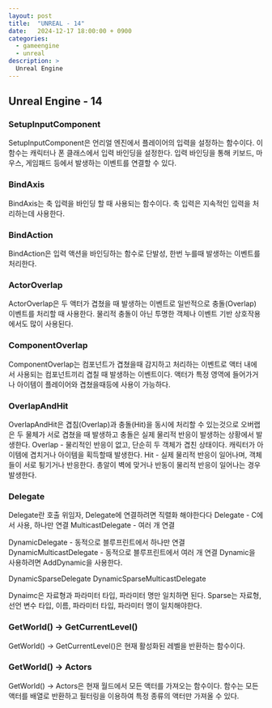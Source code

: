 ```yaml
---
layout: post
title:  "UNREAL - 14"
date:   2024-12-17 18:00:00 + 0900
categories:
  - gameengine
  - unreal
description: >
  Unreal Engine
---
```

## Unreal Engine - 14

### SetupInputComponent
SetupInputComponent은 언리얼 엔진에서 플레이어의 입력을 설정하는 함수이다. 이 함수는 캐릭터나 폰 클래스에서 입력 바인딩을 설정한다. 입력 바인딩을 통해 키보드, 마우스, 게임패드 등에서 발생하는 이벤트를 연결할 수 있다.

### BindAxis
BindAxis는 축 입력을 바인딩 할 때 사용되는 함수이다. 축 입력은 지속적인 입력을 처리하는데 사용한다. 

### BindAction
BindAction은 입력 액션을 바인딩하는 함수로 단발성, 한번 누를때 발생하는 이벤트를 처리한다.

### ActorOverlap
ActorOverlap은 두 액터가 겹쳤을 때 발생하는 이벤트로 일반적으로 충돌(Overlap) 이벤트를 처리할 때 사용한다. 물리적 충돌이 아닌 투명한 객체나 이벤트 기반 상호작용에서도 많이 사용된다.

### ComponentOverlap
ComponentOverlap는 컴포넌트가 겹쳤을때 감지하고 처리하는 이벤트로 액터 내에서 사용되는 컴포넌트끼리 겹칠 때 발생하는 이벤트이다. 액터가 특정 영역에 들어가거나 아이템이 플레이어와 겹쳤을때등에 사용이 가능하다.

### OverlapAndHit
OverlapAndHit은 겹침(Overlap)과 충돌(Hit)을 동시에 처리할 수 있는것으로 오버랩은 두 물체가 서로 겹쳤을 때 발생하고 충돌은 실제 물리적 반응이 발생하는 상황에서 발생한다.
Overlap - 물리적인 반응이 없고, 단순히 두 객체가 겹친 상태이다. 캐릭터가 아이템에 겹치거나 아이템을 획득할때 발생한다.
Hit - 실제 물리적 반응이 일어나며, 객체들이 서로 튕기거나 반응한다. 총알이 벽에 맞거나 반동이 물리적 반응이 일어나는 경우 발생한다.

### Delegate

Delegate란 호출 위임자, Delegate에 연결하려면 직렬화 해야한다다
Delegate - C에서 사용, 하나만 연결
MulticastDelegate - 여러 개 연결

DynamicDelegate - 동적으로 블루프린트에서 하나만 연결
DynamicMulticastDelegate - 동적으로 블루프린트에서 여러 개 연결
Dynamic을 사용하려면 AddDynamic을 사용한다.

DynamicSparseDelegate 
DynamicSparseMulticastDelegate

Dynaimc은 자료형과 파라미터 타입, 파라미터 명만 일치하면 된다.
Sparse는 자료형, 선언 변수 타입, 이름, 파라미터 타입, 파라미터 명이 일치해야한다.

### GetWorld() -> GetCurrentLevel()
GetWorld() -> GetCurrentLevel()은 현재 활성화된 레벨을 반환하는 함수이다. 

### GetWorld() -> Actors
GetWorld() -> Actors은 현재 월드에서 모든 액터를 가져오는 함수이다. 함수는 모든 액터를 배열로 반환하고 필터링을 이용하여 특정 종류의 액터만 가져올 수 있다.